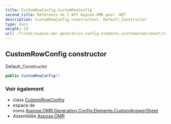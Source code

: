 ```yaml
---
title: CustomRowConfig.CustomRowConfig
second_title: Référence de l'API Aspose.OMR pour .NET
description: CustomRowConfig constructeur. Default_Constructor
type: docs
weight: 10
url: /fr/net/aspose.omr.generation.config.elements.customanswersheet/customrowconfig/customrowconfig/
---
```

## CustomRowConfig constructor

Default_Constructor

```csharp
public CustomRowConfig()
```

### Voir également

* class [CustomRowConfig](../)
* espace de noms [Aspose.OMR.Generation.Config.Elements.CustomAnswerSheet](../../customrowconfig/)
* Assemblée [Aspose.OMR](../../../)


